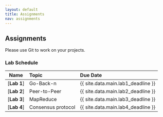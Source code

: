 ```yaml
---
layout: default
title: Assignments
nav: assignments
---
```


## Assignments

Please use Git to work on your projects.

### Lab Schedule

|      Name                 |           Topic                              |                Due Date            |
| :-----------------------: | :------------------------------------------  | :--------------------------------- |
| [**Lab 1**]               | Go-Back-n                                    | {{ site.data.main.lab1_deadline }}    |
| [**Lab 2**]               | Peer-to-Peer                                 | {{ site.data.main.lab2_deadline }}    |
| [**Lab 3**]               | MapReduce                                    | {{ site.data.main.lab3_deadline }}    |
| [**Lab 4**]               | Consensus protocol                           | {{ site.data.main.lab4_deadline }}    |
